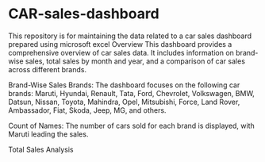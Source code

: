 # CAR-sales-dashboard
This repository is for maintaining the data related to a car sales dashboard prepared using microsoft excel
Overview
This dashboard provides a comprehensive overview of car sales data. It includes information on brand-wise sales, total sales by month and year, and a comparison of car sales across different brands.

Brand-Wise Sales
Brands: The dashboard focuses on the following car brands: Maruti, Hyundai, Renault, Tata, Ford, Chevrolet, Volkswagen, BMW, Datsun, Nissan, Toyota, Mahindra, Opel, Mitsubishi, Force, Land Rover, Ambassador, Fiat, Skoda, Jeep, MG, and others. 

Count of Names: The number of cars sold for each brand is displayed, with Maruti leading the sales.

Total Sales Analysis
